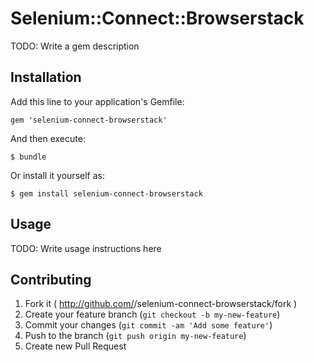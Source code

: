 # Selenium::Connect::Browserstack

TODO: Write a gem description

## Installation

Add this line to your application's Gemfile:

    gem 'selenium-connect-browserstack'

And then execute:

    $ bundle

Or install it yourself as:

    $ gem install selenium-connect-browserstack

## Usage

TODO: Write usage instructions here

## Contributing

1. Fork it ( http://github.com/<my-github-username>/selenium-connect-browserstack/fork )
2. Create your feature branch (`git checkout -b my-new-feature`)
3. Commit your changes (`git commit -am 'Add some feature'`)
4. Push to the branch (`git push origin my-new-feature`)
5. Create new Pull Request
